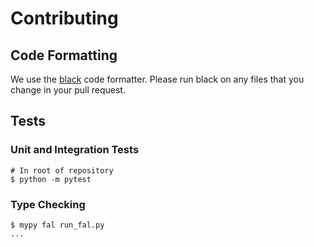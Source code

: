 # Contributing

## Code Formatting
We use the [black](https://github.com/psf/black) code formatter. Please run black
on any files that you change in your pull request.

## Tests

### Unit and Integration Tests

```shell
# In root of repository
$ python -m pytest
```

### Type Checking

```shell
$ mypy fal run_fal.py
...
```

